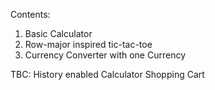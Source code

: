 Contents:
1. Basic Calculator
2. Row-major inspired tic-tac-toe
3. Currency Converter with one Currency

TBC:
History enabled Calculator
Shopping Cart
